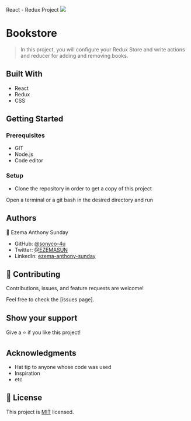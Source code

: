 React - Redux Project
![](https://img.shields.io/badge/Microverse-blueviolet)

# Bookstore

> In this project, you will configure your Redux Store and write actions and reducer for adding and removing books.

## Built With

- React
- Redux
- CSS

## Getting Started

### Prerequisites

- GIT
- Node.js
- Code editor

### Setup

- Clone the repository in order to get a copy of this project

Open a terminal or a git bash in the desired directory and run



## Authors

👤 Ezema Anthony Sunday

- GitHub: [@sonyco-4u](https://github.com/sonyco-4u)
- Twitter: [@EZEMASUN](https://twitter.com/EZEMASUN)
- LinkedIn: [ezema-anthony-sunday](https://www.linkedin.com/in/ezema-anthony-sunday-9180a3157)


## 🤝 Contributing

Contributions, issues, and feature requests are welcome!

Feel free to check the [issues page].

## Show your support

Give a ⭐️ if you like this project!

## Acknowledgments

- Hat tip to anyone whose code was used
- Inspiration
- etc

## 📝 License

This project is [MIT](./MIT.md) licensed.
